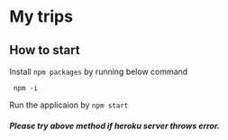# My trips 

## How to start

Install `npm packages` by running below command

``` npm -i```

Run the applicaion by 
```npm start```

##### Please try above method if heroku server throws error. 